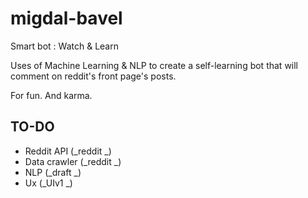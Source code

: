 migdal-bavel
============

Smart bot : Watch &amp; Learn


Uses of Machine Learning & NLP to create a self-learning bot that will comment on reddit's front page's posts.

For fun. And karma.


TO-DO
---------

* Reddit API (_reddit _)
* Data crawler (_reddit _)
* NLP (_draft _)
* Ux (_UIv1 _)